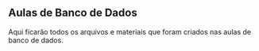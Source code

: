 ## Aulas de Banco de Dados

Aqui ficarão todos os arquivos e materiais que foram criados nas aulas de banco de dados.
